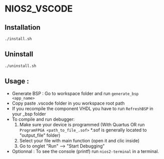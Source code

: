 # NIOS2_VSCODE

## Installation
`./install.sh`

## Uninstall
 `./uninstall.sh`


## Usage :
-   Generate BSP : Go to workspace folder and run `generate_bsp <app_name>`
-   Copy paste .vscode folder in you workspace root path
-   If you recompile the component VHDL you have to run `RefreshBSP` in your _bsp folder
-   To compile and run debugger:
    1) Make sure your device is programmed (With Quartus OR run `ProgramFPGA <path_to_file_.sof>` *.sof is generally located to "output_file" folder)
    2) Select your file with main function (open it and clic inside)
    3) Go to onglet "Run" --> "Start Debugging"
-   Optionnal : To see the console (printf) run `nios2-terminal` in a terminal.
